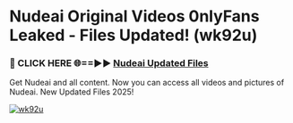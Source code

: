 # Nudeai Original Videos 0nlyFans Leaked - Files Updated! (wk92u)

<h3>🔴 CLICK HERE 🌐==►► <a href="https://tinyurl.com/y5r63du9" rel="nofollow">Nudeai Updated Files</a></h3>

Get Nudeai and all content. Now you can access all videos and pictures of Nudeai. New Updated Files 2025!

[![wk92u](https://i.imgur.com/UVo9nyh.gif)](https://tinyurl.com/y5r63du9)